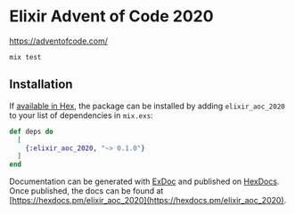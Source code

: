 # Elixir Advent of Code 2020

https://adventofcode.com/

```shell
mix test
```

## Installation

If [available in Hex](https://hex.pm/docs/publish), the package can be installed
by adding `elixir_aoc_2020` to your list of dependencies in `mix.exs`:

```elixir
def deps do
  [
    {:elixir_aoc_2020, "~> 0.1.0"}
  ]
end
```

Documentation can be generated with [ExDoc](https://github.com/elixir-lang/ex_doc)
and published on [HexDocs](https://hexdocs.pm). Once published, the docs can
be found at [https://hexdocs.pm/elixir_aoc_2020](https://hexdocs.pm/elixir_aoc_2020).

